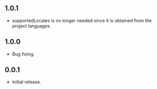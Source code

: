 ## 1.0.1

* supportedLocales is no longer needed since it is obtained from the project languages.

## 1.0.0

* Bug fixing.

## 0.0.1

* Initial release.
